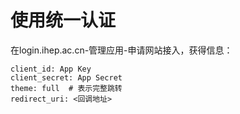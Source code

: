 

# 使用统一认证

在login.ihep.ac.cn-管理应用-申请网站接入，获得信息：
```
client_id: App Key
client_secret: App Secret
theme: full  # 表示完整跳转
redirect_uri: <回调地址>
```
